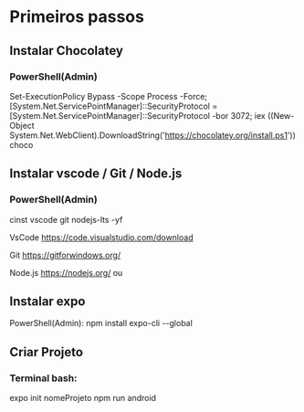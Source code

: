 # Primeiros passos

## Instalar Chocolatey
### PowerShell(Admin) 
Set-ExecutionPolicy Bypass -Scope Process -Force; [System.Net.ServicePointManager]::SecurityProtocol = [System.Net.ServicePointManager]::SecurityProtocol -bor 3072; iex ((New-Object System.Net.WebClient).DownloadString('https://chocolatey.org/install.ps1'))
choco

## Instalar vscode / Git / Node.js 
### PowerShell(Admin)
cinst vscode git nodejs-lts -yf

VsCode
https://code.visualstudio.com/download

Git
https://gitforwindows.org/

Node.js
https://nodejs.org/ ou 

## Instalar expo
PowerShell(Admin): npm install expo-cli --global

## Criar Projeto
### Terminal bash: 
expo init nomeProjeto
npm run android


